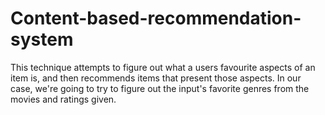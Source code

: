 # Content-based-recommendation-system

This technique attempts to figure out what a users favourite aspects of an item is, and then recommends items that present those aspects. In our case, we're going to try to figure out the input's favorite genres from the movies and ratings given.
